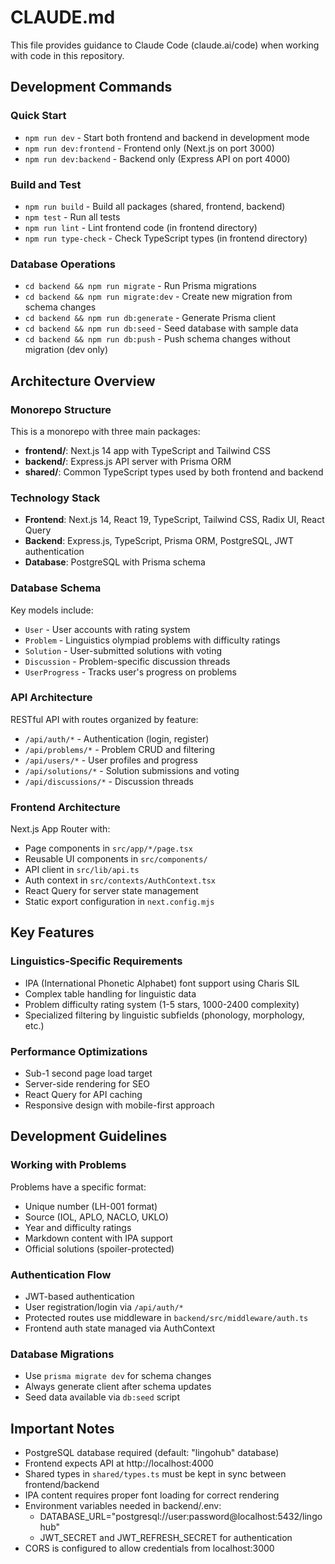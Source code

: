 # CLAUDE.md

This file provides guidance to Claude Code (claude.ai/code) when working with code in this repository.

## Development Commands

### Quick Start
- `npm run dev` - Start both frontend and backend in development mode
- `npm run dev:frontend` - Frontend only (Next.js on port 3000)
- `npm run dev:backend` - Backend only (Express API on port 4000)

### Build and Test
- `npm run build` - Build all packages (shared, frontend, backend)
- `npm test` - Run all tests
- `npm run lint` - Lint frontend code (in frontend directory)
- `npm run type-check` - Check TypeScript types (in frontend directory)

### Database Operations
- `cd backend && npm run migrate` - Run Prisma migrations
- `cd backend && npm run migrate:dev` - Create new migration from schema changes
- `cd backend && npm run db:generate` - Generate Prisma client
- `cd backend && npm run db:seed` - Seed database with sample data
- `cd backend && npm run db:push` - Push schema changes without migration (dev only)

## Architecture Overview

### Monorepo Structure
This is a monorepo with three main packages:
- **frontend/**: Next.js 14 app with TypeScript and Tailwind CSS
- **backend/**: Express.js API server with Prisma ORM
- **shared/**: Common TypeScript types used by both frontend and backend

### Technology Stack
- **Frontend**: Next.js 14, React 19, TypeScript, Tailwind CSS, Radix UI, React Query
- **Backend**: Express.js, TypeScript, Prisma ORM, PostgreSQL, JWT authentication
- **Database**: PostgreSQL with Prisma schema

### Database Schema
Key models include:
- `User` - User accounts with rating system
- `Problem` - Linguistics olympiad problems with difficulty ratings
- `Solution` - User-submitted solutions with voting
- `Discussion` - Problem-specific discussion threads
- `UserProgress` - Tracks user's progress on problems

### API Architecture
RESTful API with routes organized by feature:
- `/api/auth/*` - Authentication (login, register)
- `/api/problems/*` - Problem CRUD and filtering
- `/api/users/*` - User profiles and progress
- `/api/solutions/*` - Solution submissions and voting
- `/api/discussions/*` - Discussion threads

### Frontend Architecture
Next.js App Router with:
- Page components in `src/app/*/page.tsx`
- Reusable UI components in `src/components/`
- API client in `src/lib/api.ts`
- Auth context in `src/contexts/AuthContext.tsx`
- React Query for server state management
- Static export configuration in `next.config.mjs`

## Key Features

### Linguistics-Specific Requirements
- IPA (International Phonetic Alphabet) font support using Charis SIL
- Complex table handling for linguistic data
- Problem difficulty rating system (1-5 stars, 1000-2400 complexity)
- Specialized filtering by linguistic subfields (phonology, morphology, etc.)

### Performance Optimizations
- Sub-1 second page load target
- Server-side rendering for SEO
- React Query for API caching
- Responsive design with mobile-first approach

## Development Guidelines

### Working with Problems
Problems have a specific format:
- Unique number (LH-001 format)
- Source (IOL, APLO, NACLO, UKLO)
- Year and difficulty ratings
- Markdown content with IPA support
- Official solutions (spoiler-protected)

### Authentication Flow
- JWT-based authentication
- User registration/login via `/api/auth/*`
- Protected routes use middleware in `backend/src/middleware/auth.ts`
- Frontend auth state managed via AuthContext

### Database Migrations
- Use `prisma migrate dev` for schema changes
- Always generate client after schema updates
- Seed data available via `db:seed` script

## Important Notes

- PostgreSQL database required (default: "lingohub" database)
- Frontend expects API at http://localhost:4000
- Shared types in `shared/types.ts` must be kept in sync between frontend/backend
- IPA content requires proper font loading for correct rendering
- Environment variables needed in backend/.env:
  - DATABASE_URL="postgresql://user:password@localhost:5432/lingohub"
  - JWT_SECRET and JWT_REFRESH_SECRET for authentication
- CORS is configured to allow credentials from localhost:3000